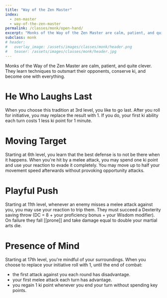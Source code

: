 ```yaml
---
title: "Way of the Zen Master"
index:
  - zen-master
  - way-of-the-zen-master
permalink: /classes/monk/open-hand/
excerpt: "Monks of the Way of the Zen Master are calm, patient, and quite clever. They learn techniques to outsmart their opponents, conserve ki, and become one with everything."
subclass: monk
# header:
#   overlay_image: /assets/images/classes/monk/header.png
#   teaser: /assets/images/classes/monk/header.jpg
---
```

Monks of the Way of the Zen Master are calm, patient, and quite clever. They learn techniques to outsmart their opponents, conserve ki, and become one with everything.

# He Who Laughs Last
When you choose this tradition at 3rd level, you like to go last. After you roll for initiative, you may replace the result with 1. If you do, your first ki ability each turn costs 1 less ki point for 1 minute.

# Moving Target
Starting at 6th level, you learn that the best defense is to not be there when it happens. When you're hit by a melee attack, you may spend one ki point and use your reaction to evade it completely. You may move up to half your movement speed afterwards without provoking opportunity attacks.

# Playful Push
Starting at 11th level, whenever an enemy misses a melee attack against you, you may use your reaction to trip them. They must succeed a Dexterity saving throw (DC = 8 + your proficiency bonus + your Wisdom modifier). On failure they fall [[prone]] and take damage equal to double your martial arts die.

# Presence of Mind
Starting at 17th level, you're mindful of your surroundings. When you choose to replace your initiative roll with 1, until the end of combat:

- the first attack against you each round has disadvantage.
- your first melee attack each turn has advantage.
- you regain 1 ki point whenever you end your turn without spending key points.